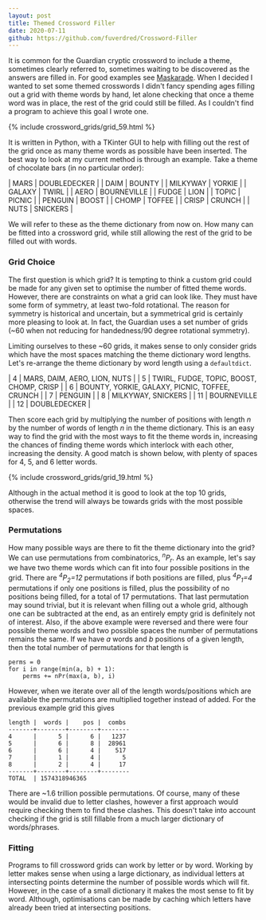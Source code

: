 ```yaml
---
layout: post
title: Themed Crossword Filler
date: 2020-07-11
github: https://github.com/fuverdred/Crossword-Filler
---
```


It is common for the Guardian cryptic crossword to include a theme, sometimes clearly referred to, sometimes waiting to be discovered as the answers are filled in. For good examples see [Maskarade](https://www.theguardian.com/crosswords/crosswords+profile/maskarade). When I decided I wanted to set some themed crosswords I didn't fancy spending ages filling out a grid with theme words by hand, let alone checking that once a theme word was in place, the rest of the grid could still be filled. As I couldn't find a program to achieve this goal I wrote one.

{% include crossword_grids/grid_59.html %}

It is written in Python, with a TKinter GUI to help with filling out the rest of the grid once as many theme words as possible have been inserted. The best way to look at my current method is through an example. Take a theme of chocolate bars (in no particular order):

| MARS | DOUBLEDECKER |
| DAIM | BOUNTY |
| MILKYWAY | YORKIE |
| GALAXY | TWIRL |
| AERO | BOURNEVILLE |
| FUDGE | LION |
| TOPIC | PICNIC |
| PENGUIN | BOOST |
| CHOMP | TOFFEE |
| CRISP | CRUNCH |
| NUTS | SNICKERS |

We will refer to these as the theme dictionary from now on. How many can be fitted into a crossword grid, while still allowing the rest of the grid to be filled out with words.

### Grid Choice

The first question is which grid? It is tempting to think a custom grid could be made for any given set to optimise the number of fitted theme words. However, there are constraints on what a grid can look like. They must have some form of symmetry, at least two-fold rotational. The reason for symmetry is historical and uncertain, but a symmetrical grid is certainly more pleasing to look at. In fact, the Guardian uses a set number of grids (~60 when not reducing for handedness/90 degree rotational symmetry).

Limiting ourselves to these ~60 grids, it makes sense to only consider grids which have the most spaces matching the theme dictionary word lengths. Let's re-arrange the theme dictionary by word length using a ```defaultdict```.

| 4 | MARS, DAIM, AERO, LION, NUTS |
| 5 | TWIRL, FUDGE, TOPIC, BOOST, CHOMP, CRISP |
| 6 | BOUNTY, YORKIE, GALAXY, PICNIC, TOFFEE, CRUNCH |
| 7 | PENGUIN |
| 8 | MILKYWAY, SNICKERS |
| 11 | BOURNEVILLE |
| 12 | DOUBLEDECKER |

Then score each grid by multiplying the number of positions with length _n_ by the number of words of length _n_ in the theme dictionary. This is an easy way to find the grid with the most ways to fit the theme words in, increasing the chances of finding theme words which interlock with each other, increasing the density. A good match is shown below, with plenty of spaces for 4, 5, and 6 letter words.

{% include crossword_grids/grid_19.html %}

Although in the actual method it is good to look at the top 10 grids, otherwise the trend will always be towards grids with the most possible spaces.

### Permutations

How many possible ways are there to fit the theme dictionary into the grid? We can use permutations from combinatorics, _<sup>n</sup>P<sub>r</sub>_. As an example, let's say we have two theme words which can fit into four possible positions in the grid. There are _<sup>4</sup>P<sub>2</sub>=12_ permutations if both positions are filled, plus _<sup>4</sup>P<sub>1</sub>=4_ permutations if only one positions is filled, plus the possibility of no positions being filled, for a total of 17 permutations. That last permutation may sound trivial, but it is relevant when filling out a whole grid, although one can be subtracted at the end, as an entirely empty grid is definitely not of interest. Also, if the above example were reversed and there were four possible theme words and two possible spaces the number of permutations remains the same. If we have _a_ words and _b_ positions of a given length, then the total number of permutations for that length is
```
perms = 0
for i in range(min(a, b) + 1):
    perms += nPr(max(a, b), i)
```
However, when we iterate over all of the length words/positions which are available the permutations are multiplied together instead of added. For the previous example grid this gives

```
length |  words |    pos |  combs
-------+--------+--------+--------
4      |      5 |      6 |   1237
5      |      6 |      8 |  28961
6      |      6 |      4 |    517
7      |      1 |      4 |      5
8      |      2 |      4 |     17
-------+--------+--------+--------
TOTAL  | 1574318946365
```

There are ~1.6 trillion possible permutations. Of course, many of these would be invalid due to letter clashes, however a first approach would require checking them to find these clashes. This doesn't take into account checking if the grid is still fillable from a much larger dictionary of words/phrases.

### Fitting

Programs to fill crossword grids can work by letter or by word. Working by letter makes sense when using a large dictionary, as individual letters at intersecting points determine the number of possible words which will fit. However, in the case of a small dictionary it makes the most sense to fit by word. Although, optimisations can be made by caching which letters have already been tried at intersecting positions.
